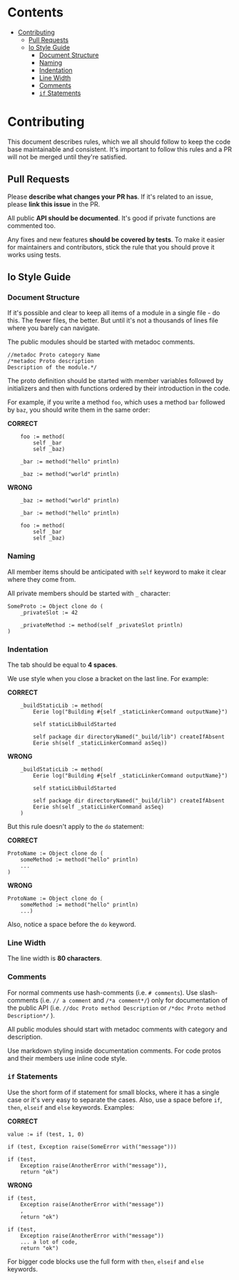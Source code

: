 # Contents

- [Contributing](#contributing)
    - [Pull Requests](#pull-requests)
    - [Io Style Guide](#io-style-guide)
        - [Document Structure](#document-structure)
        - [Naming](#naming)
        - [Indentation](#indentation)
        - [Line Width](#line-width)
        - [Comments](#comments)
        - [`if` Statements](#if-statements)

# Contributing

This document describes rules, which we all should follow to keep the code base
maintainable and consistent. It's important to follow this rules and a PR will
not be merged until they're satisfied.




## Pull Requests

Please **describe what changes your PR has**. If it's related to an issue,
please **link this issue** in the PR.

All public **API should be documented**. It's good if private functions are
commented too.

Any fixes and new features **should be covered by tests**. To make it easier for
maintainers and contributors, stick the rule that you should prove it works
using tests.




## Io Style Guide


### Document Structure

If it's possible and clear to keep all items of a module in a single file - do
this. The fewer files, the better. But until it's not a thousands of lines file
where you barely can navigate.

The public modules should be started with metadoc comments.

```
//metadoc Proto category Name
/*metadoc Proto description
Description of the module.*/
```

The proto definition should be started with member variables followed by
initializers and then with functions ordered by their introduction in the code.

For example, if you write a method `foo`, which uses a method `bar` followed by
`baz`, you should write them in the same order:

**CORRECT**
```Io
    foo := method(
        self _bar
        self _baz)

    _bar := method("hello" println)

    _baz := method("world" println)
```

**WRONG**
```Io
    _baz := method("world" println)

    _bar := method("hello" println)

    foo := method(
        self _bar
        self _baz)
```


### Naming

All member items should be anticipated with `self` keyword to make it clear
where they come from.

All private members should be started with `_` character:

```Io
SomeProto := Object clone do (
    _privateSlot := 42

    _privateMethod := method(self _privateSlot println)
)
```


### Indentation

The tab should be equal to **4 spaces**.

We use style when you close a bracket on the last line. For example:

**CORRECT**
```Io
    _buildStaticLib := method(
        Eerie log("Building #{self _staticLinkerCommand outputName}")

        self staticLibBuildStarted

        self package dir directoryNamed("_build/lib") createIfAbsent
        Eerie sh(self _staticLinkerCommand asSeq))
```

**WRONG**
```Io
    _buildStaticLib := method(
        Eerie log("Building #{self _staticLinkerCommand outputName}")

        self staticLibBuildStarted

        self package dir directoryNamed("_build/lib") createIfAbsent
        Eerie sh(self _staticLinkerCommand asSeq)
    )
```

But this rule doesn't apply to the `do` statement:

**CORRECT**
```Io
ProtoName := Object clone do (
    someMethod := method("hello" println)
    ...
)
```

**WRONG**
```Io
ProtoName := Object clone do (
    someMethod := method("hello" println)
    ...)
```

Also, notice a space before the `do` keyword.


### Line Width

The line width is **80 characters**.


### Comments

For normal comments use hash-comments (i.e. `# comments`). Use slash-comments
(i.e. `// a comment` and `/*a comment*/`) only for documentation of the public
API (i.e. `//doc Proto method Description` or `/*doc Proto method Description*/`
).

All public modules should start with metadoc comments with category and
description.

Use markdown styling inside documentation comments. For code protos and their
members use inline code style.


### `if` Statements

Use the short form of if statement for small blocks, where it has a single case
or it's very easy to separate the cases. Also, use a space before `if`, `then`,
`elseif` and `else` keywords. Examples:

**CORRECT**
```Io
value := if (test, 1, 0)

if (test, Exception raise(SomeError with("message")))

if (test, 
    Exception raise(AnotherError with("message")),
    return "ok")
```

**WRONG**
```Io
if (test, 
    Exception raise(AnotherError with("message"))
    ,
    return "ok")

if (test, 
    Exception raise(AnotherError with("message"))
    ... a lot of code,
    return "ok")
```

For bigger code blocks use the full form with `then`, `elseif` and `else`
keywords.
